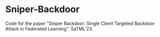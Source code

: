 # Sniper-Backdoor
Code for the paper "Sniper Backdoor: Single Client Targeted Backdoor Attack in Federated Learning". SaTML'23.
